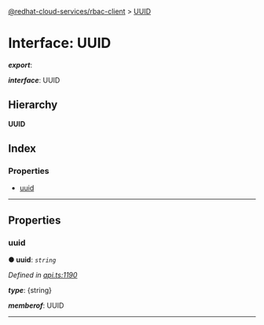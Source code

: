 [@redhat-cloud-services/rbac-client](../README.md) > [UUID](../interfaces/uuid.md)

# Interface: UUID

*__export__*: 

*__interface__*: UUID

## Hierarchy

**UUID**

## Index

### Properties

* [uuid](uuid.md#uuid-1)

---

## Properties

<a id="uuid-1"></a>

###  uuid

**● uuid**: *`string`*

*Defined in [api.ts:1190](https://github.com/RedHatInsights/javascript-clients/blob/master/packages/rbac/api.ts#L1190)*

*__type__*: {string}

*__memberof__*: UUID

___


